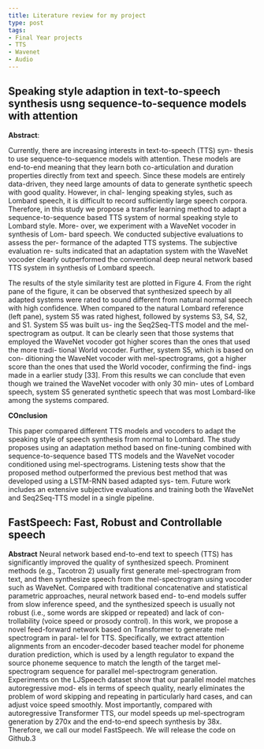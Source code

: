 ```yaml
---
title: Literature review for my project
type: post
tags:
- Final Year projects
- TTS
- Wavenet
- Audio
---
```


## Speaking style adaption in text-to-speech synthesis usng sequence-to-sequence models with attention

**Abstract**:

Currently, there are increasing interests in text-to-speech (TTS) syn-
thesis to use sequence-to-sequence models with attention. These
models are end-to-end meaning that they learn both co-articulation
and duration properties directly from text and speech. Since these
models are entirely data-driven, they need large amounts of data
to generate synthetic speech with good quality. However, in chal-
lenging speaking styles, such as Lombard speech, it is difficult to
record sufficiently large speech corpora. Therefore, in this study we
propose a transfer learning method to adapt a sequence-to-sequence
based TTS system of normal speaking style to Lombard style. More-
over, we experiment with a WaveNet vocoder in synthesis of Lom-
bard speech. We conducted subjective evaluations to assess the per-
formance of the adapted TTS systems. The subjective evaluation re-
sults indicated that an adaptation system with the WaveNet vocoder
clearly outperformed the conventional deep neural network based
TTS system in synthesis of Lombard speech.

The results of the style similarity test are plotted in Figure 4. From
the right pane of the figure, it can be observed that synthesized
speech by all adapted systems were rated to sound different from
natural normal speech with high confidence. When compared to the
natural Lombard reference (left pane), system S5 was rated highest,
followed by systems S3, S4, S2, and S1. System S5 was built us-
ing the Seq2Seq-TTS model and the mel-spectrogram as output. It
can be clearly seen that those systems that employed the WaveNet
vocoder got higher scores than the ones that used the more tradi-
tional World vocoder. Further, system S5, which is based on con-
ditioning the WaveNet vocoder with mel-spectrograms, got a higher
score than the ones that used the World vocoder, confirming the find-
ings made in a earlier study [33]. From this results we can conclude
that even though we trained the WaveNet vocoder with only 30 min-
utes of Lombard speech, system S5 generated synthetic speech that
was most Lombard-like among the systems compared.

**COnclusion**

This paper compared different TTS models and vocoders to adapt
the speaking style of speech synthesis from normal to Lombard.
The study proposes using an adaptation method based on fine-tuning
combined with sequence-to-sequence based TTS models and the
WaveNet vocoder conditioned using mel-spectrograms. Listening
tests show that the proposed method outperformed the previous best
method that was developed using a LSTM-RNN based adapted sys-
tem. Future work includes an extensive subjective evaluations and
training both the WaveNet and Seq2Seq-TTS model in a single
pipeline.

## FastSpeech: Fast, Robust and Controllable speech

**Abstract**
Neural network based end-to-end text to speech (TTS) has significantly improved
the quality of synthesized speech. Prominent methods (e.g., Tacotron 2) usually
first generate mel-spectrogram from text, and then synthesize speech from the
mel-spectrogram using vocoder such as WaveNet. Compared with traditional
concatenative and statistical parametric approaches, neural network based end-
to-end models suffer from slow inference speed, and the synthesized speech is
usually not robust (i.e., some words are skipped or repeated) and lack of con-
trollability (voice speed or prosody control). In this work, we propose a novel
feed-forward network based on Transformer to generate mel-spectrogram in paral-
lel for TTS. Specifically, we extract attention alignments from an encoder-decoder
based teacher model for phoneme duration prediction, which is used by a length
regulator to expand the source phoneme sequence to match the length of the target
mel-spectrogram sequence for parallel mel-spectrogram generation. Experiments
on the LJSpeech dataset show that our parallel model matches autoregressive mod-
els in terms of speech quality, nearly eliminates the problem of word skipping and
repeating in particularly hard cases, and can adjust voice speed smoothly. Most
importantly, compared with autoregressive Transformer TTS, our model speeds up
mel-spectrogram generation by 270x and the end-to-end speech synthesis by 38x.
Therefore, we call our model FastSpeech. We will release the code on Github.3

